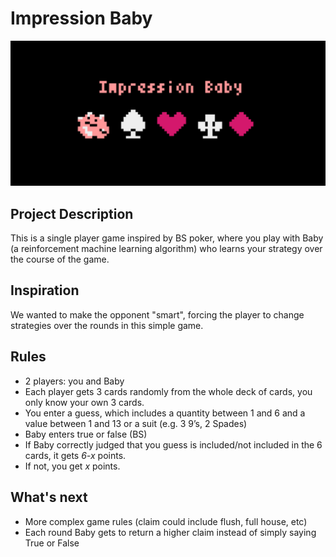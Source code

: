 # Impression Baby
![alt text](assets/logo.png)

## Project Description
This is a single player game inspired by BS poker, where you play with Baby (a reinforcement machine learning algorithm) who learns your strategy over the course of the game.

## Inspiration
We wanted to make the opponent "smart", forcing the player to change strategies over the rounds in this simple game.

## Rules
- 2 players: you and Baby
- Each player gets 3 cards randomly from the whole deck of cards, you only know your own 3 cards.
- You enter a guess, which includes a quantity between 1 and 6 and a value between 1 and 13 or a suit (e.g. 3 9’s, 2 Spades) 
- Baby enters true or false (BS)
- If Baby correctly judged that you guess is included/not included in the 6 cards, it gets *6-x* points.
- If not, you get *x* points.

## What's next
- More complex game rules (claim could include flush, full house, etc)
- Each round Baby gets to return a higher claim instead of simply saying True or False
